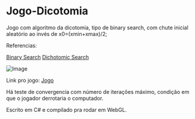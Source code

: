 # Jogo-Dicotomia
Jogo com algoritmo da dicotomia, tipo de binary search, com chute inicial aleatório ao invés de x0=(xmin+xmax)/2;

Referencias:

[Binary Search](https://en.wikipedia.org/wiki/Binary_search_algorithm)
[Dichotomic Search](https://en.wikipedia.org/wiki/Dichotomic_search)

![Image](https://upload.wikimedia.org/wikipedia/commons/thumb/c/ca/Morse_code_tree3.png/800px-Morse_code_tree3.png)

Link pro jogo: [Jogo](https://jacobsalzberg.github.io/Jogo-Dicotomia-UI/)

Há teste de convergencia com número de iterações máximo, condição em que o jogador derrotaria o computador.

Escrito em C# e compilado pra rodar em WebGL.
